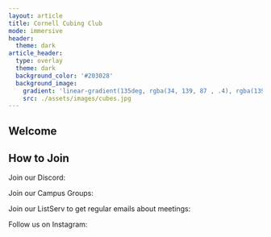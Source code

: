 ```yaml
---
layout: article
title: Cornell Cubing Club
mode: immersive
header:
  theme: dark
article_header:
  type: overlay
  theme: dark
  background_color: '#203028'
  background_image:
    gradient: 'linear-gradient(135deg, rgba(34, 139, 87 , .4), rgba(139, 34, 139, .4))'
    src: ./assets/images/cubes.jpg
---
```


## Welcome

## How to Join

Join our Discord:

Join our Campus Groups:

Join our ListServ to get regular emails about meetings: 

Follow us on Instagram: 